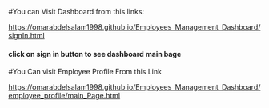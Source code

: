 #You can Visit Dashboard from this links:


https://omarabdelsalam1998.github.io/Employees_Management_Dashboard/signIn.html


<h4>click on sign in button to see dashboard main bage</h4>





#You Can visit Employee Profile From this Link

https://omarabdelsalam1998.github.io/Employees_Management_Dashboard/employee_profile/main_Page.html